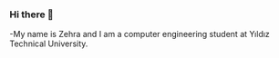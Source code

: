 ### Hi there 🫶

-My name is Zehra and I am a computer engineering student at Yıldız Technical University.


